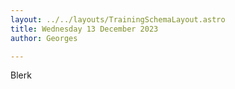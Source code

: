 ---layout: ../../layouts/TrainingSchemaLayout.astrotitle: Wednesday 13 December 2023author: Georges---Blerk